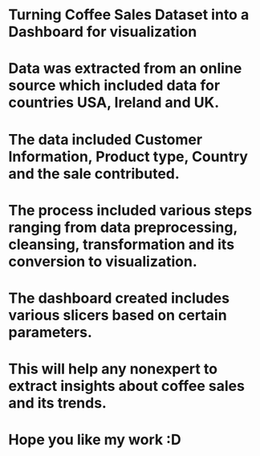 # Turning Coffee Sales Dataset into a Dashboard for visualization

# Data was extracted from an online source which included data for countries USA, Ireland and UK.
# The data included Customer Information, Product type, Country and the sale contributed.

# The process included various steps ranging from data preprocessing, cleansing, transformation and its conversion to visualization.

# The dashboard created includes various slicers based on certain parameters.
# This will help any nonexpert to extract insights about coffee sales and its trends.

# Hope you like my work :D
